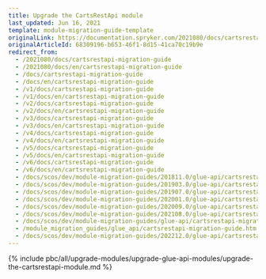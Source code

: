 ```yaml
---
title: Upgrade the CartsRestApi module
last_updated: Jun 16, 2021
template: module-migration-guide-template
originalLink: https://documentation.spryker.com/2021080/docs/cartsrestapi-migration-guide
originalArticleId: 68309196-b653-46f1-8d15-41ca70c19b9e
redirect_from:
  - /2021080/docs/cartsrestapi-migration-guide
  - /2021080/docs/en/cartsrestapi-migration-guide
  - /docs/cartsrestapi-migration-guide
  - /docs/en/cartsrestapi-migration-guide
  - /v1/docs/cartsrestapi-migration-guide
  - /v1/docs/en/cartsrestapi-migration-guide
  - /v2/docs/cartsrestapi-migration-guide
  - /v2/docs/en/cartsrestapi-migration-guide
  - /v3/docs/cartsrestapi-migration-guide
  - /v3/docs/en/cartsrestapi-migration-guide
  - /v4/docs/cartsrestapi-migration-guide
  - /v4/docs/en/cartsrestapi-migration-guide
  - /v5/docs/cartsrestapi-migration-guide
  - /v5/docs/en/cartsrestapi-migration-guide
  - /v6/docs/cartsrestapi-migration-guide
  - /v6/docs/en/cartsrestapi-migration-guide
  - /docs/scos/dev/module-migration-guides/201811.0/glue-api/cartsrestapi-migration-guide.html
  - /docs/scos/dev/module-migration-guides/201903.0/glue-api/cartsrestapi-migration-guide.html
  - /docs/scos/dev/module-migration-guides/201907.0/glue-api/cartsrestapi-migration-guide.html
  - /docs/scos/dev/module-migration-guides/202001.0/glue-api/cartsrestapi-migration-guide.html
  - /docs/scos/dev/module-migration-guides/202009.0/glue-api/cartsrestapi-migration-guide.html
  - /docs/scos/dev/module-migration-guides/202108.0/glue-api/cartsrestapi-migration-guide.html
  - /docs/scos/dev/module-migration-guides/glue-api/cartsrestapi-migration-guide.html
  - /module_migration_guides/glue_api/cartsrestapi-migration-guide.htm
  - /docs/scos/dev/module-migration-guides/202212.0/glue-api/cartsrestapi-migration-guide.html
---
```


{% include pbc/all/upgrade-modules/upgrade-glue-api-modules/upgrade-the-cartsrestapi-module.md %} <!-- To edit, see /_includes/pbc/all/upgrade-modules/upgrade-glue-api-modules/upgrade-the-cartsrestapi-module.md -->
